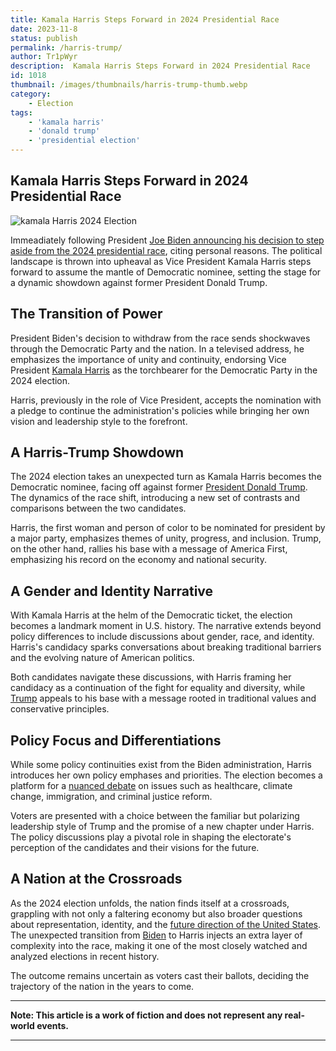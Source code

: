 ```yaml
---
title: Kamala Harris Steps Forward in 2024 Presidential Race
date: 2023-11-8
status: publish
permalink: /harris-trump/
author: Tr1pWyr
description:  Kamala Harris Steps Forward in 2024 Presidential Race
id: 1018
thumbnail: /images/thumbnails/harris-trump-thumb.webp
category:
    - Election
tags:
    - 'kamala harris'
    - 'donald trump'
    - 'presidential election'
---
```


## Kamala Harris Steps Forward in 2024 Presidential Race

![kamala Harris 2024 Election](/images/harris-trump.webp)

Immeadiately following President [Joe Biden announcing his decision to step aside from the 2024 presidential race](/posts/2024WithoutJoeBiden.html), citing personal reasons. The political landscape is thrown into upheaval as Vice President Kamala Harris steps forward to assume the mantle of Democratic nominee, setting the stage for a dynamic showdown against former President Donald Trump.

## The Transition of Power

President Biden's decision to withdraw from the race sends shockwaves through the Democratic Party and the nation. In a televised address, he emphasizes the importance of unity and continuity, endorsing Vice President [Kamala Harris](https://rumble.com/v3tgbbp-prices-have-gone-up..html) as the torchbearer for the Democratic Party in the 2024 election.

Harris, previously in the role of Vice President, accepts the nomination with a pledge to continue the administration's policies while bringing her own vision and leadership style to the forefront.

## A Harris-Trump Showdown

The 2024 election takes an unexpected turn as Kamala Harris becomes the Democratic nominee, facing off against former [President Donald Trump](/posts/TrumpsRenomination.html). The dynamics of the race shift, introducing a new set of contrasts and comparisons between the two candidates.

Harris, the first woman and person of color to be nominated for president by a major party, emphasizes themes of unity, progress, and inclusion. Trump, on the other hand, rallies his base with a message of America First, emphasizing his record on the economy and national security.

## A Gender and Identity Narrative

With Kamala Harris at the helm of the Democratic ticket, the election becomes a landmark moment in U.S. history. The narrative extends beyond policy differences to include discussions about gender, race, and identity. Harris's candidacy sparks conversations about breaking traditional barriers and the evolving nature of American politics.

Both candidates navigate these discussions, with Harris framing her candidacy as a continuation of the fight for equality and diversity, while [Trump](https://wlog.app/posts/the-donald-trump-and-stormy-daniels-saga.html) appeals to his base with a message rooted in traditional values and conservative principles.

## Policy Focus and Differentiations

While some policy continuities exist from the Biden administration, Harris introduces her own policy emphases and priorities. The election becomes a platform for a [nuanced debate](https://rumble.com/v28g34j-tulsi-gabbard-beat-down-kamala-harris-2019-democratic-presidential-debate.html) on issues such as healthcare, climate change, immigration, and criminal justice reform.

Voters are presented with a choice between the familiar but polarizing leadership style of Trump and the promise of a new chapter under Harris. The policy discussions play a pivotal role in shaping the electorate's perception of the candidates and their visions for the future.

## A Nation at the Crossroads

As the 2024 election unfolds, the nation finds itself at a crossroads, grappling with not only a faltering economy but also broader questions about representation, identity, and the [future direction of the United States](https://wlog.app/posts/government-danger.html). The unexpected transition from [Biden](https://wlog.app/posts/biden-administration-incompetent-or-vindictive.html) to Harris injects an extra layer of complexity into the race, making it one of the most closely watched and analyzed elections in recent history.

The outcome remains uncertain as voters cast their ballots, deciding the trajectory of the nation in the years to come.

---

**Note: This article is a work of fiction and does not represent any real-world events.**

---